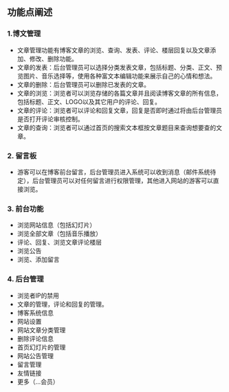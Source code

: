 ## 功能点阐述

### 1.博文管理
 
- 文章管理功能有博客文章的浏览、查询、发表、评论、楼层回复以及文章添加、修改、删除功能。
- 文章的发表：后台管理员可以选择分类发表文章，包括标题、分类、正文、预览图片、音乐选择等，使用各种富文本编辑功能来展示自己的心情和想法。
- 文章的删除：后台管理员可以删除已发表的文章。
- 文章的浏览：浏览者可以浏览存储的各篇文章并且阅读博客文章的所有信息，包括标题、正文、LOGO以及其它用户的评论、回复。
- 文章的评论：浏览者可以评论和回复文章，回复是否即时通过将由后台管理员是否打开评论审核控制。
- 文章的查询：浏览者可以通过首页的搜索文本框按文章题目来查询想要查的文章。

### 2. 留言板

- 游客可以在博客前台留言，后台管理员进入系统可以收到消息（邮件系统待定），后台管理员可以对任何留言进行权限管理，其他进入网站的游客可以直接浏览。

### 3. 前台功能

- 浏览网站信息（包括幻灯片）
- 浏览全部文章（包括音乐播放）
- 评论、回复、浏览文章评论楼层
- 浏览公告
- 浏览、添加留言

### 4. 后台管理 

- 浏览者IP的禁用
- 文章的管理，评论和回复的管理。
- 博客系统信息
- 网站设置
- 网站文章分类管理
- 删除评论信息
- 首页幻灯片的管理
- 网站公告管理
- 留言管理
- 友情链接
- 更多（...会员）



